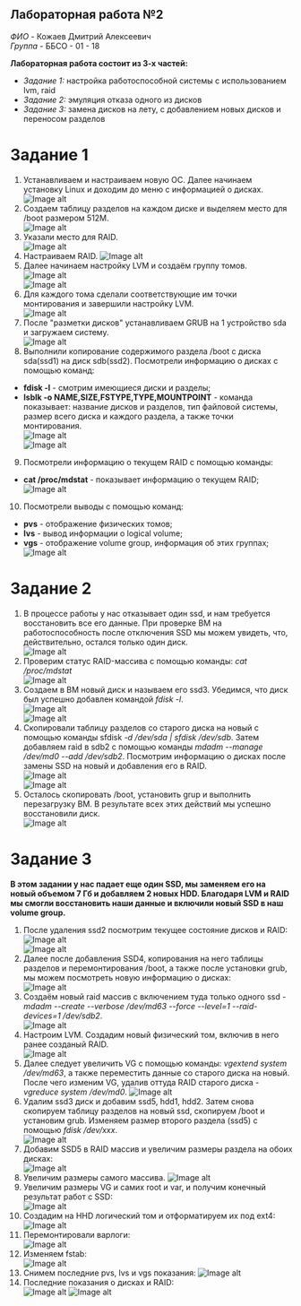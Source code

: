 ## Лабораторная работа №2  

*ФИО* - Кожаев Дмитрий Алексеевич  
*Группа* - ББСО - 01 - 18  

**Лабораторная работа состоит из 3-х частей:**  
- *Задание 1:* настройка работоспособной системы с использованием lvm, raid  
- *Задание 2:* эмуляция отказа одного из дисков  
- *Задание 3:* замена дисков на лету, с добавлением новых дисков и переносом разделов  

# Задание 1
1. Устанавливаем и настраиваем новую ОС. Далее начинаем установку Linux и доходим до меню с информацией о дисках.  
![Image alt](https://github.com/kozhaevone/OS/blob/master/lab2/Screenshots/Task1/1.Start%20the%20installation.png)  
2. Создаем таблицу разделов на каждом диске и выделяем место для /boot размером 512М.    
![Image alt](https://github.com/kozhaevone/OS/blob/master/lab2/Screenshots/Task1/2.Rzdelenie_diskov.png)
3. Указали место для RAID.  
![Image alt](https://github.com/kozhaevone/OS/blob/master/lab2/Screenshots/Task1/3.memory.png)  
4. Настраиваем RAID.
![Image alt](https://github.com/kozhaevone/OS/blob/master/lab2/Screenshots/Task1/4.RAID.png)  
5. Далее начинаем настройку LVM и создаём группу томов.  
![Image alt](https://github.com/kozhaevone/OS/blob/master/lab2/Screenshots/Task1/5.LVM.png)  
![Image alt](https://github.com/kozhaevone/OS/blob/master/lab2/Screenshots/Task1/6.LVM_step2.png)  
6. Для каждого тома сделали соответствующие им точки монтирования и завершили настройку LVM.  
![Image alt](https://github.com/kozhaevone/OS/blob/master/lab2/Screenshots/Task1/7.Finish_LWM.PNG)  
7. После "разметки дисков" устанавливаем GRUB на 1 устройство sda и загружаем систему.  
![Image alt](https://github.com/kozhaevone/OS/blob/master/lab2/Screenshots/Task1/9.Grub_disk1.PNG)
8. Выполнили копирование содержимого раздела /boot с диска sda(ssd1) на диск sdb(ssd2). Посмотрели информацию о дисках с помощью команд:  
- **fdisk -l** - смотрим имеющиеся диски и разделы;
- **lsblk -o NAME,SIZE,FSTYPE,TYPE,MOUNTPOINT** - команда показывает: название дисков и разделов, тип файловой системы, размер всего диска и каждого раздела, а также точки монтирования.  
![Image alt](https://github.com/kozhaevone/OS/blob/master/lab2/Screenshots/Task1/13.fdisk-l.png)  
![Image alt](https://github.com/kozhaevone/OS/blob/master/lab2/Screenshots/Task1/10.inf_fisk.png)  
9. Посмотрели информацию о текущем RAID с помощью команды:  
- **cat /proc/mdstat** - показывает информацию о текущем RAID;  
![Image alt](https://github.com/kozhaevone/OS/blob/master/lab2/Screenshots/Task1/11.inf_RAID.png)  
10. Посмотрели выводы с помощью команд:  
- **pvs** - отображение физических томов;
- **lvs** - вывод информации о logical volume;  
- **vgs** - отображение volume group, информация об этих группах;  
![Image alt](https://github.com/kozhaevone/OS/blob/master/lab2/Screenshots/Task1/12.inf_dop.PNG)  

# Задание 2  
1. В процессе работы у нас отказывает один ssd, и нам требуется восстановить все его данные. При проверке ВМ на работоспособность после отключения SSD мы можем увидеть, что, действительно, остался только один диск.  
![Image alt](https://github.com/kozhaevone/OS/blob/master/lab2/Screenshots/Task2/1.ssd_upal.png)  
2. Проверим статус RAID-массива с помощью команды: *cat /proc/mdstat*  
![Image alt](https://github.com/kozhaevone/OS/blob/master/lab2/Screenshots/Task2/2.status_RAID.png)  
3. Создаем в ВМ новый диск и называем его ssd3. Убедимся, что диск был успешно добавлен командой *fdisk -l*.  
![Image alt](https://github.com/kozhaevone/OS/blob/master/lab2/Screenshots/Task2/3.fdisk.png)  
![Image alt](https://github.com/kozhaevone/OS/blob/master/lab2/Screenshots/Task2/4.fdisk(2).png)  
4. Скопировали таблицу разделов со старого диска на новый с помощью команды sfdisk *-d /dev/sda | sfdisk /dev/sdb*. Затем добавляем raid в sdb2 c помощью команды *mdadm --manage /dev/md0 --add /dev/sdb2*. Посмотрим информацию о дисках после замены SSD на новый и добавления его в RAID.  
![Image alt](https://github.com/kozhaevone/OS/blob/master/lab2/Screenshots/Task2/7.inf.png)  
![Image alt](https://github.com/kozhaevone/OS/blob/master/lab2/Screenshots/Task2/6.mdadm.png)  
5. Осталось скопировать /boot, установить grup и выполнить перезагрузку ВМ. В результате всех этих действий мы успешно восстановили диск.  
![Image alt](https://github.com/kozhaevone/OS/blob/master/lab2/Screenshots/Task2/9.finish.png)  

# Задание 3
**В этом задании у нас падает еще один SSD, мы заменяем его на новый объемом 7 Гб и добавляем 2 новых HDD. Благодаря LVM и RAID мы смогли восстановить наши данные и включили новый SSD в наш volume group.**  
1. После удаления ssd2 посмотрим текущее состояние дисков и RAID:  
![Image alt](https://github.com/kozhaevone/OS/blob/master/lab2/Screenshots/Task3/1.delete_ssd2.png)  
![Image alt](https://github.com/kozhaevone/OS/blob/master/lab2/Screenshots/Task3/2.inf_RAID.png)  
2. Далее после добавления SSD4, копирования на него таблицы разделов и перемонтирования /boot, а также после установки grub, мы можем посмотреть новую информацию о дисках:  
![Image alt](https://github.com/kozhaevone/OS/blob/master/lab2/Screenshots/Task3/3.SSD4.png)  
3. Создаём новый raid массив с включением туда только одного ssd - *mdadm --create --verbose /dev/md63 --force --level=1 --raid-devices=1 /dev/sdb2*.  
![Image alt](https://github.com/kozhaevone/OS/blob/master/lab2/Screenshots/Task3/4.RAID.png)  
4. Настроим LVM. Создадим новый физический том, включив в него ранее созданый RAID.  
![Image alt](https://github.com/kozhaevone/OS/blob/master/lab2/Screenshots/Task3/5.LVM.png)  
5. Далее следует увеличить VG с помощью команды: *vgextend system /dev/md63*, а также переместить данные со старого диска на новый. После чего изменим VG, удалив оттуда RAID старого диска - *vgreduce system /dev/md0*.
![Image alt](https://github.com/kozhaevone/OS/blob/master/lab2/Screenshots/Task3/6.vgs.png)
6. Удалим ssd3 диск и добавим ssd5, hdd1, hdd2. Затем снова скопируем таблицу разделов на новый ssd, скопируем /boot и установим grub. Изменяем размер второго раздела (ssd5) c помощью *fdisk /dev/xxx*.  
![Image alt](https://github.com/kozhaevone/OS/blob/master/lab2/Screenshots/Task3/8.SSD5.png)
7. Добавим SSD5 в RAID массив и увеличим размеры раздела на обоих дисках:  
![Image alt](https://github.com/kozhaevone/OS/blob/master/lab2/Screenshots/Task3/10.RAID.png)  
8. Увеличим размеры самого массива.
![Image alt](https://github.com/kozhaevone/OS/blob/master/lab2/Screenshots/Task3/11.massiv.png)  
9. Увеличим размеры VG и самих root и var, и получим конечный результат работ с SSD:  
![Image alt](https://github.com/kozhaevone/OS/blob/master/lab2/Screenshots/Task3/12.VG.png)
10. Создадим на HHD логический том и отформатируем их под ext4:  
![Image alt](https://github.com/kozhaevone/OS/blob/master/lab2/Screenshots/Task3/13.HHD.png)
11. Перемонтировали варлоги:  
![Image alt](https://github.com/kozhaevone/OS/blob/master/lab2/Screenshots/Task3/14.varl.png)
12. Изменяем fstab:  
![Image alt](https://github.com/kozhaevone/OS/blob/master/lab2/Screenshots/Task3/15.fstab.png)
13. Снимем последние pvs, lvs и vgs показания:
![Image alt](https://github.com/kozhaevone/OS/blob/master/lab2/Screenshots/Task3/16.pokas.png)
14. Последние показания о дисках и RAID:  
![Image alt](https://github.com/kozhaevone/OS/blob/master/lab2/Screenshots/Task3/17.finish.png)
![Image alt](https://github.com/kozhaevone/OS/blob/master/lab2/Screenshots/Task3/18.finish.png)   
